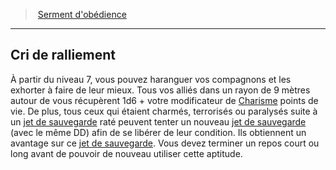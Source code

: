 ﻿---
!GenericItem
Name: Cri de ralliement
Id: paladin_obedience_hd.md#cri-de-ralliement
ParentLink: paladin_obedience_hd.md#serment-dobédience
ParentName: Serment d'obédience
NameLevel: 2
Attributes: {}
---
> [Serment d'obédience](hd_paladin_obedience.md)

---

## Cri de ralliement

À partir du niveau 7, vous pouvez haranguer vos compagnons et les exhorter à faire de leur mieux. Tous vos alliés dans un rayon de 9 mètres autour de vous récupèrent 1d6 + votre modificateur de [Charisme](hd_abilities_charisma.md) points de vie. De plus, tous ceux qui étaient charmés, terrorisés ou paralysés suite à un [jet de sauvegarde](hd_abilities_jets_de_sauvegarde.md) raté peuvent tenter un nouveau [jet de sauvegarde](hd_abilities_jets_de_sauvegarde.md) (avec le même DD) afin de se libérer de leur condition. Ils obtiennent un avantage sur ce [jet de sauvegarde](hd_abilities_jets_de_sauvegarde.md). Vous devez terminer un repos court ou long avant de pouvoir de nouveau utiliser cette aptitude.

